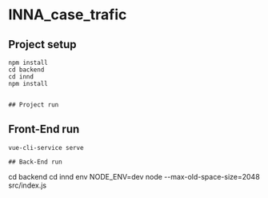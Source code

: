 # INNA_case_trafic

## Project setup
```
npm install
cd backend
cd innd
npm install


## Project run
```

## Front-End run
```
vue-cli-service serve

## Back-End run
```

cd backend
cd innd
env NODE_ENV=dev node --max-old-space-size=2048 src/index.js
